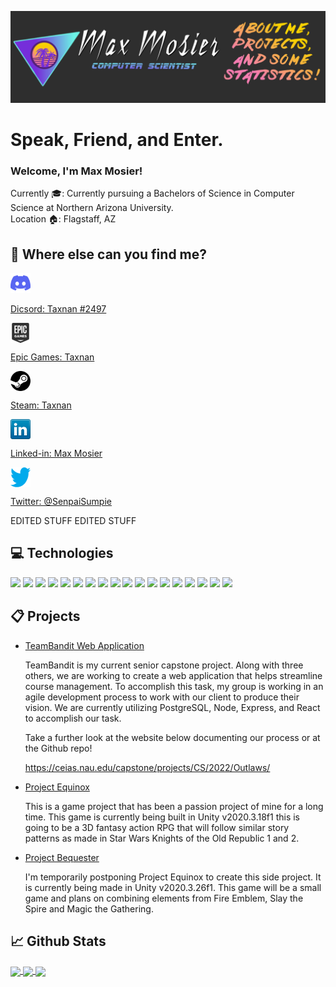 [![Header](https://raw.githubusercontent.com/Mmosier11/Mmosier11/master/assets/github_header.png "Header")](https://maxmosier.com/)

# Speak, Friend, and Enter.
### Welcome, I'm Max Mosier!
Currently 🎓: Currently pursuing a Bachelors of Science in Computer Science at Northern Arizona University. <br/> 
Location 🏠: Flagstaff, AZ <br/> 


## :mag_right: Where else can you find me?
<div style={{display: 'flex', flexDirection: 'column'}}>
<a href="https://github.com/Mmosier11">
  <img height="32" width="32"  src="assets/discord.svg" />
  <p>Dicsord: Taxnan #2497 </p>
</a>
<a  height="32" width="32" href="https://github.com/Mmosier11">
  <img height="32" width="32" align="center" src="assets/epicgames.svg"/>
  <p>Epic Games: Taxnan </p>
</a>
<a  height="32" width="32" href="https://steamcommunity.com/profiles/76561198067190703">
  <img height="32" width="32" align="center" src="assets/steam.svg"/>
  <p>Steam: Taxnan </p>
</a>
<a  height="32" width="32" href="https://www.linkedin.com/in/max-mosier/">
  <img height="32" width="32" align="center" src="assets/linkedin.png"/>
  <p>Linked-in: Max Mosier </p>
</a>
<a  height="32" width="32" href="https://github.com/Mmosier11">
  <img height="32" width="32" align="center" src="assets/twitter.png"/>
  <p>Twitter: @SenpaiSumpie </p>
</a>
</div>

EDITED STUFF EDITED STUFF

## :computer: Technologies
![](https://img.shields.io/badge/OS-Windows-informational?logo=windows&logoColor=white&color=6cf3e6&style=for-the-badge) 
![](https://img.shields.io/badge/OS-Linux-informational?style=for-the-badge&logo=linux&logoColor=white&color=6cf3e6)
![](https://img.shields.io/badge/Editor-vscode-informational?style=for-the-badge&logo=visual-studio-code&logoColor=white&color=6cf3e6)
![](https://img.shields.io/badge/Code-Python-informational?style=for-the-badge&logo=python&logoColor=white&color=6cf3e6)
![](https://img.shields.io/badge/Code-JavaScript-informational?style=for-the-badge&logo=javascript&logoColor=white&color=6cf3e6)
![](https://img.shields.io/badge/Code-React-informational?style=for-the-badge&logo=react&logoColor=white&color=6cf3e6)
![](https://img.shields.io/badge/Code-Java-informational?style=for-the-badge&logo=java&logoColor=white&color=6cf3e6)
![](https://img.shields.io/badge/Code-csharp-informational?style=for-the-badge&logo=csharp&logoColor=white&color=6cf3e6)
![](https://img.shields.io/badge/Code-C-informational?style=for-the-badge&logo=c&logoColor=white&color=6cf3e6)
![](https://img.shields.io/badge/Code-C++-informational?style=for-the-badge&logo=c++&logoColor=white&color=6cf3e6)
![](https://img.shields.io/badge/Code-HTML5-informational?style=for-the-badge&logo=HTML&logoColor=white&color=6cf3e6)
![](https://img.shields.io/badge/Code-CSS3-informational?style=for-the-badge&logo=css&logoColor=white&color=6cf3e6)
![](https://img.shields.io/badge/Tools-PostgreSQL-informational?style=for-the-badge&logo=postgresql&logoColor=white&color=6cf3e6)
![](https://img.shields.io/badge/Tools-Github-informational?style=for-the-badge&logo=github&logoColor=white&color=6cf3e6)
![](https://img.shields.io/badge/Tools-Unity-informational?style=for-the-badge&logo=unity&logoColor=white&color=6cf3e6)
![](https://img.shields.io/badge/Tools-AWS-informational?style=for-the-badge&logo=aws&logoColor=white&color=6cf3e6)
![](https://img.shields.io/badge/Tools-NodeJS-informational?style=for-the-badge&logo=nodejs&logoColor=white&color=6cf3e6)
![](https://img.shields.io/badge/Tools-ExpressJS-informational?style=for-the-badge&logo=expressjs&logoColor=white&color=6cf3e6)

## :clipboard: Projects
<ul>
	<li><a href="https://github.com/QJMTech/TeamBandit" title="TeamBandit"> TeamBandit Web Application </a></li>
	<p> TeamBandit is my current senior capstone project. Along with three others, we are working to create a web application that helps streamline course management. To accomplish this task, my group is working in an agile development process to work with our client to produce their vision. We are currently utilizing PostgreSQL, Node, Express, and React to accomplish our task.</p>
		       <p> Take a further look at the website below documenting our process or at the Github repo!</p>
		       <a href="https://ceias.nau.edu/capstone/projects/CS/2022/Outlaws/">https://ceias.nau.edu/capstone/projects/CS/2022/Outlaws/</a>
	<p></p>
	<li><a href="https://maxmosier.com/game-projects/project-equinox/index.html" title="Equinox"> Project Equinox </a></li>
	<p> This is a game project that has been a passion project of mine for a long time. This game is currently being built in Unity v2020.3.18f1 this is going to be a 3D fantasy action RPG that will follow similar story patterns as made in Star Wars Knights of the Old Republic 1 and 2.</p>
	<li><a href="" title="Bequester"> Project Bequester </a></li>
	<p> I'm temporarily postponing Project Equinox to create this side project. It is currently being made in Unity v2020.3.26f1. This game will be a small game and plans on combining elements from Fire Emblem, Slay the Spire and Magic the Gathering.</p>
</ul>


## :chart_with_upwards_trend: Github Stats
<a href="https://github.com/Mmosier11">
  <img align="center" src="https://github-readme-stats.vercel.app/api?username=Mmosier11&show_icons=true&title_color=f47ab7&text_color=6cf3e6&icon_color=752eda&bg_color=512173" />
</a>
<a href="https://github.com/Mmosier11">
  <img align="center" src="https://github-readme-stats.vercel.app/api/top-langs/?username=Mmosier11&hide=css,html&title_color=f47ab7&text_color=6cf3e6&icon_color=752eda&bg_color=512173"/>
</a>

<a href="https://github.com/QJMTech/TeamBandit">
  <img align="center" src="https://github-readme-stats.vercel.app/api/pin/?username=QJMTech&repo=TeamBandit&title_color=f47ab7&text_color=6cf3e6&icon_color=752eda&bg_color=512173" />
</a>

